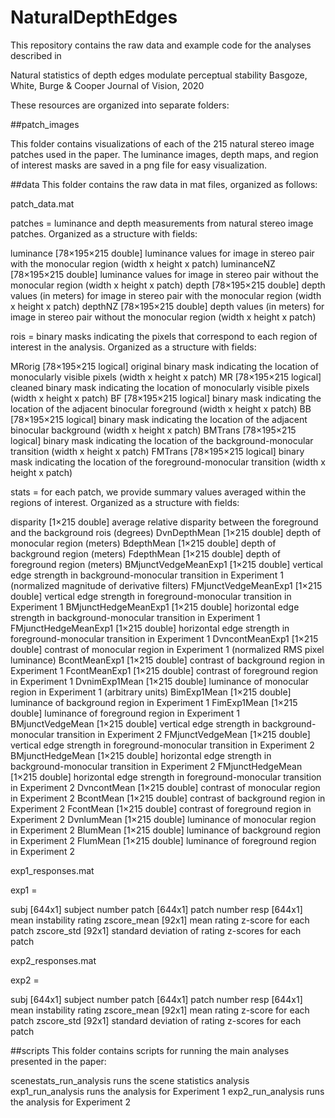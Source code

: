 # NaturalDepthEdges
This repository contains the raw data and example code for the analyses described in 

Natural statistics of depth edges modulate perceptual stability
Basgoze, White, Burge & Cooper
Journal of Vision, 2020

These resources are organized into separate folders:


##patch_images

This folder contains visualizations of each of the 215 natural stereo image patches used in the paper. The luminance images, depth maps, and region of interest masks are saved in a png file for easy visualization.


##data
This folder contains the raw data in mat files, organized as follows:

patch_data.mat

patches = luminance and depth measurements from natural stereo image patches. Organized as a structure with fields:

 luminance [78×195×215 double]		luminance values for image in stereo pair with the monocular region (width x height x patch)
 luminanceNZ [78×195×215 double]	luminance values for image in stereo pair without the monocular region (width x height x patch)
 depth [78×195×215 double]		depth values (in meters) for image in stereo pair with the monocular region (width x height x patch)
 depthNZ [78×195×215 double]		depth values (in meters) for image in stereo pair without the monocular region (width x height x patch)

rois = binary masks indicating the pixels that correspond to each region of interest in the analysis. Organized as a structure with fields:

MRorig [78×195×215 logical]		original binary mask indicating the location of monocularly visible pixels (width x height x patch)
MR [78×195×215 logical]			cleaned binary mask indicating the location of monocularly visible pixels (width x height x patch)
BF [78×195×215 logical]			binary mask indicating the location of the adjacent binocular foreground (width x height x patch)
BB [78×195×215 logical]			binary mask indicating the location of the adjacent binocular background (width x height x patch)
BMTrans [78×195×215 logical]		binary mask indicating the location of the background-monocular transition (width x height x patch)
FMTrans [78×195×215 logical]		binary mask indicating the location of the foreground-monocular transition (width x height x patch)

stats = for each patch, we provide summary values averaged within the regions of interest. Organized as a structure with fields:

disparity [1×215 double]				average relative disparity between the foreground and the background rois (degrees)
DvnDepthMean [1×215 double]			depth of monocular region (meters)
BdepthMean [1×215 double]			depth of background region (meters)
FdepthMean [1×215 double]			depth of foreground region (meters)
BMjunctVedgeMeanExp1 [1×215 double]	vertical edge strength in background-monocular transition in Experiment 1 (normalized magnitude of derivative filters)
FMjunctVedgeMeanExp1 [1×215 double]	vertical edge strength in foreground-monocular transition in Experiment 1
BMjunctHedgeMeanExp1 [1×215 double]	horizontal edge strength in background-monocular transition in Experiment 1
FMjunctHedgeMeanExp1 [1×215 double]	horizontal edge strength in foreground-monocular transition in Experiment 1
DvncontMeanExp1 [1×215 double]		contrast of monocular region in Experiment 1 (normalized RMS pixel luminance)
BcontMeanExp1 [1×215 double]			contrast of background region in Experiment 1 
FcontMeanExp1 [1×215 double]			contrast of foreground region in Experiment 1 
DvnimExp1Mean [1×215 double]			luminance of monocular region in Experiment 1 (arbitrary units)
BimExp1Mean [1×215 double]			luminance of background region in Experiment 1
FimExp1Mean [1×215 double]			luminance of foreground region in Experiment 1
BMjunctVedgeMean [1×215 double]		vertical edge strength in background-monocular transition in Experiment 2
FMjunctVedgeMean [1×215 double]		vertical edge strength in foreground-monocular transition in Experiment 2
BMjunctHedgeMean [1×215 double]		horizontal edge strength in background-monocular transition in Experiment 2
FMjunctHedgeMean [1×215 double]		horizontal edge strength in foreground-monocular transition in Experiment 2
DvncontMean [1×215 double]			contrast of monocular region in Experiment 2 
BcontMean [1×215 double]				contrast of background region in Experiment 2
FcontMean [1×215 double]				contrast of foreground region in Experiment 2
DvnlumMean [1×215 double]			luminance of monocular region in Experiment 2
BlumMean [1×215 double]				luminance of background region in Experiment 2
FlumMean [1×215 double]				luminance of foreground region in Experiment 2

exp1_responses.mat

exp1 = 

subj [644x1]				subject number
patch [644x1] 			patch number
resp [644x1] 				mean instability rating
zscore_mean [92x1] 		mean rating z-score for each patch
zscore_std [92x1] 			standard deviation of rating z-scores for each patch

exp2_responses.mat

exp2 = 

subj [644x1]				subject number
patch [644x1] 			patch number
resp [644x1] 				mean instability rating
zscore_mean [92x1] 		mean rating z-score for each patch
zscore_std [92x1] 			standard deviation of rating z-scores for each patch


##scripts
This folder contains scripts for running the main analyses presented in the paper:

scenestats_run_analysis				runs the scene statistics analysis
exp1_run_analysis					runs the analysis for Experiment 1
exp2_run_analysis					runs the analysis for Experiment 2
